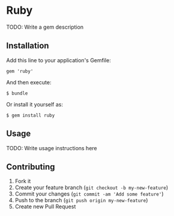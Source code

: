 # Ruby

TODO: Write a gem description

## Installation

Add this line to your application's Gemfile:

    gem 'ruby'

And then execute:

    $ bundle

Or install it yourself as:

    $ gem install ruby

## Usage

TODO: Write usage instructions here

## Contributing

1. Fork it
2. Create your feature branch (`git checkout -b my-new-feature`)
3. Commit your changes (`git commit -am 'Add some feature'`)
4. Push to the branch (`git push origin my-new-feature`)
5. Create new Pull Request
